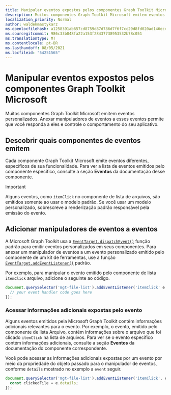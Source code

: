 ```yaml
---
title: Manipular eventos expostos pelos componentes Graph Toolkit Microsoft
description: Muitos componentes Graph Toolkit Microsoft emitem eventos personalizados. Anexar manipuladores de eventos a esses eventos permite que você responda a eles e controle o comportamento do seu aplicativo.
localization_priority: Normal
author: waldekmastykarz
ms.openlocfilehash: a1258391ab657cd8759d87d786d7f6f7cc29d8fd020ad146ecdfda0bd74e5696
ms.sourcegitcommit: 986c33b848fa22a153f28437738953532b78c051
ms.translationtype: MT
ms.contentlocale: pt-BR
ms.lasthandoff: 08/05/2021
ms.locfileid: "54251565"
---
```

# <a name="handle-events-exposed-by-microsoft-graph-toolkit-components"></a>Manipular eventos expostos pelos componentes Graph Toolkit Microsoft

Muitos componentes Graph Toolkit Microsoft emitem eventos personalizados. Anexar manipuladores de eventos a esses eventos permite que você responda a eles e controle o comportamento do seu aplicativo.

## <a name="discover-which-events-components-emit"></a>Descobrir quais componentes de eventos emitem

Cada componente Graph Toolkit Microsoft emite eventos diferentes, específicos de sua funcionalidade. Para ver a lista de eventos emitidos pelo componente específico, consulte a seção **Eventos** da documentação desse componente.

> [!IMPORTANT]
> Alguns eventos, como `itemClick` no componente de lista de arquivos, são emitidos somente ao usar o modelo padrão. Se você usar um modelo personalizado, sobrescreve a renderização padrão responsável pela emissão do evento.

## <a name="add-event-handlers-to-events"></a>Adicionar manipuladores de eventos a eventos

A Microsoft Graph Toolkit usa a [`EventTarget.dispatchEvent()`](https://developer.mozilla.org/docs/Web/API/EventTarget/dispatchEvent) função padrão para emitir eventos personalizados em seus componentes. Para anexar um manipulador de eventos a um evento personalizado emitido pelo componente de um kit de ferramentas, use a função [`EventTarget.addEventListener()`](https://developer.mozilla.org/docs/Web/API/EventTarget/addEventListener) padrão.

Por exemplo, para manipular o evento emitido pelo componente de lista `itemClick` arquivo, adicione o seguinte ao código.

```javascript
document.querySelector('mgt-file-list').addEventListener('itemClick' e => {
  // your event handler code goes here
});
```

### <a name="access-additional-information-exposed-by-the-event"></a>Acessar informações adicionais expostas pelo evento

Alguns eventos emitidos pela Microsoft Graph Toolkit contêm informações adicionais relevantes para o evento. Por exemplo, o evento, emitido pelo componente de lista Arquivo, contém informações sobre o arquivo que foi clicado `itemClick` na lista de arquivos. Para ver se o evento específico contém informações adicionais, consulte a seção **Eventos** da documentação do componente correspondente.

Você pode acessar as informações adicionais expostas por um evento por meio da propriedade do objeto passado para o manipulador de eventos, conforme `details` mostrado no exemplo a `event` seguir.

```javascript
document.querySelector('mgt-file-list').addEventListener('itemClick', e => {
  const clickedFile = e.details;
});
```
